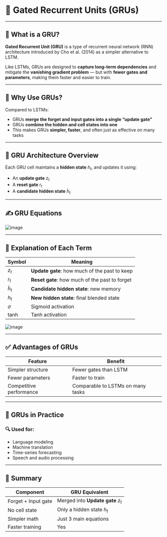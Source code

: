 # 🔁 **Gated Recurrent Units (GRUs)**

---

## 📘 **What is a GRU?**

**Gated Recurrent Unit (GRU)** is a type of recurrent neural network (RNN) architecture introduced by Cho et al. (2014) as a simpler alternative to LSTM.

Like LSTMs, GRUs are designed to **capture long-term dependencies** and mitigate the **vanishing gradient problem** — but with **fewer gates and parameters**, making them faster and easier to train.

---

## 🧠 **Why Use GRUs?**

Compared to LSTMs:

* GRUs **merge the forget and input gates into a single “update gate”**
* GRUs **combine the hidden and cell states into one**
* This makes GRUs **simpler, faster**, and often just as effective on many tasks

---

## 🧱 **GRU Architecture Overview**

Each GRU cell maintains a **hidden state** $h_t$, and updates it using:

* An **update gate** $z_t$
* A **reset gate** $r_t$
* A **candidate hidden state** $\tilde{h}_t$

---

## ✍️ **GRU Equations**

![image](https://github.com/user-attachments/assets/1582466a-6d9b-4333-bcf1-46578f8e9b05)

---

## 🧮 **Explanation of Each Term**

| Symbol        | Meaning                                        |
| ------------- | ---------------------------------------------- |
| $z_t$         | **Update gate**: how much of the past to keep  |
| $r_t$         | **Reset gate**: how much of the past to forget |
| $\tilde{h}_t$ | **Candidate hidden state**: new memory         |
| $h_t$         | **New hidden state**: final blended state      |
| $\sigma$      | Sigmoid activation                             |
| $\tanh$       | Tanh activation                                |

![image](https://github.com/user-attachments/assets/326c4279-c88f-4fc4-9304-eb115e677e8d)

---

## ✅ **Advantages of GRUs**

| Feature                 | Benefit                           |
| ----------------------- | --------------------------------- |
| Simpler structure       | Fewer gates than LSTM             |
| Fewer parameters        | Faster to train                   |
| Competitive performance | Comparable to LSTMs on many tasks |

---

## 🔧 **GRUs in Practice**

### 🔍 Used for:

* Language modeling
* Machine translation
* Time-series forecasting
* Speech and audio processing

---

## 🧾 **Summary**

| Component           | GRU Equivalent                    |
| ------------------- | --------------------------------- |
| Forget + Input gate | Merged into **Update gate** $z_t$ |
| No cell state       | Only a hidden state $h_t$         |
| Simpler math        | Just 3 main equations             |
| Faster training     | Yes                               |
